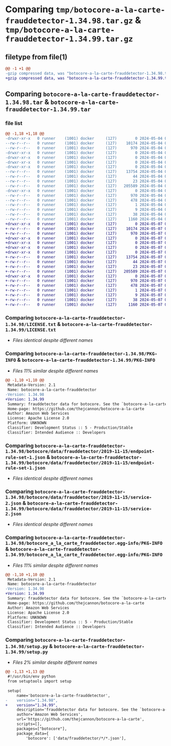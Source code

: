 # Comparing `tmp/botocore-a-la-carte-frauddetector-1.34.98.tar.gz` & `tmp/botocore-a-la-carte-frauddetector-1.34.99.tar.gz`

## filetype from file(1)

```diff
@@ -1 +1 @@
-gzip compressed data, was "botocore-a-la-carte-frauddetector-1.34.98.tar", last modified: Sat May  4 01:01:23 2024, max compression
+gzip compressed data, was "botocore-a-la-carte-frauddetector-1.34.99.tar", last modified: Tue May  7 01:02:25 2024, max compression
```

## Comparing `botocore-a-la-carte-frauddetector-1.34.98.tar` & `botocore-a-la-carte-frauddetector-1.34.99.tar`

### file list

```diff
@@ -1,18 +1,18 @@
-drwxr-xr-x   0 runner    (1001) docker     (127)        0 2024-05-04 01:01:23.234109 botocore-a-la-carte-frauddetector-1.34.98/
--rw-r--r--   0 runner    (1001) docker     (127)    10174 2024-05-04 01:01:22.000000 botocore-a-la-carte-frauddetector-1.34.98/LICENSE.txt
--rw-r--r--   0 runner    (1001) docker     (127)      970 2024-05-04 01:01:23.230109 botocore-a-la-carte-frauddetector-1.34.98/PKG-INFO
-drwxr-xr-x   0 runner    (1001) docker     (127)        0 2024-05-04 01:01:23.230109 botocore-a-la-carte-frauddetector-1.34.98/botocore/
-drwxr-xr-x   0 runner    (1001) docker     (127)        0 2024-05-04 01:01:23.230109 botocore-a-la-carte-frauddetector-1.34.98/botocore/data/
-drwxr-xr-x   0 runner    (1001) docker     (127)        0 2024-05-04 01:01:23.230109 botocore-a-la-carte-frauddetector-1.34.98/botocore/data/frauddetector/
-drwxr-xr-x   0 runner    (1001) docker     (127)        0 2024-05-04 01:01:23.230109 botocore-a-la-carte-frauddetector-1.34.98/botocore/data/frauddetector/2019-11-15/
--rw-r--r--   0 runner    (1001) docker     (127)    13754 2024-05-04 01:01:11.000000 botocore-a-la-carte-frauddetector-1.34.98/botocore/data/frauddetector/2019-11-15/endpoint-rule-set-1.json
--rw-r--r--   0 runner    (1001) docker     (127)       44 2024-05-04 01:01:11.000000 botocore-a-la-carte-frauddetector-1.34.98/botocore/data/frauddetector/2019-11-15/examples-1.json
--rw-r--r--   0 runner    (1001) docker     (127)       23 2024-05-04 01:01:11.000000 botocore-a-la-carte-frauddetector-1.34.98/botocore/data/frauddetector/2019-11-15/paginators-1.json
--rw-r--r--   0 runner    (1001) docker     (127)   205589 2024-05-04 01:01:11.000000 botocore-a-la-carte-frauddetector-1.34.98/botocore/data/frauddetector/2019-11-15/service-2.json
-drwxr-xr-x   0 runner    (1001) docker     (127)        0 2024-05-04 01:01:23.230109 botocore-a-la-carte-frauddetector-1.34.98/botocore_a_la_carte_frauddetector.egg-info/
--rw-r--r--   0 runner    (1001) docker     (127)      970 2024-05-04 01:01:23.000000 botocore-a-la-carte-frauddetector-1.34.98/botocore_a_la_carte_frauddetector.egg-info/PKG-INFO
--rw-r--r--   0 runner    (1001) docker     (127)      478 2024-05-04 01:01:23.000000 botocore-a-la-carte-frauddetector-1.34.98/botocore_a_la_carte_frauddetector.egg-info/SOURCES.txt
--rw-r--r--   0 runner    (1001) docker     (127)        1 2024-05-04 01:01:23.000000 botocore-a-la-carte-frauddetector-1.34.98/botocore_a_la_carte_frauddetector.egg-info/dependency_links.txt
--rw-r--r--   0 runner    (1001) docker     (127)        9 2024-05-04 01:01:23.000000 botocore-a-la-carte-frauddetector-1.34.98/botocore_a_la_carte_frauddetector.egg-info/top_level.txt
--rw-r--r--   0 runner    (1001) docker     (127)       38 2024-05-04 01:01:23.234109 botocore-a-la-carte-frauddetector-1.34.98/setup.cfg
--rw-r--r--   0 runner    (1001) docker     (127)     1160 2024-05-04 01:01:22.000000 botocore-a-la-carte-frauddetector-1.34.98/setup.py
+drwxr-xr-x   0 runner    (1001) docker     (127)        0 2024-05-07 01:02:25.276100 botocore-a-la-carte-frauddetector-1.34.99/
+-rw-r--r--   0 runner    (1001) docker     (127)    10174 2024-05-07 01:02:25.000000 botocore-a-la-carte-frauddetector-1.34.99/LICENSE.txt
+-rw-r--r--   0 runner    (1001) docker     (127)      970 2024-05-07 01:02:25.276100 botocore-a-la-carte-frauddetector-1.34.99/PKG-INFO
+drwxr-xr-x   0 runner    (1001) docker     (127)        0 2024-05-07 01:02:25.272100 botocore-a-la-carte-frauddetector-1.34.99/botocore/
+drwxr-xr-x   0 runner    (1001) docker     (127)        0 2024-05-07 01:02:25.272100 botocore-a-la-carte-frauddetector-1.34.99/botocore/data/
+drwxr-xr-x   0 runner    (1001) docker     (127)        0 2024-05-07 01:02:25.272100 botocore-a-la-carte-frauddetector-1.34.99/botocore/data/frauddetector/
+drwxr-xr-x   0 runner    (1001) docker     (127)        0 2024-05-07 01:02:25.272100 botocore-a-la-carte-frauddetector-1.34.99/botocore/data/frauddetector/2019-11-15/
+-rw-r--r--   0 runner    (1001) docker     (127)    13754 2024-05-07 01:02:10.000000 botocore-a-la-carte-frauddetector-1.34.99/botocore/data/frauddetector/2019-11-15/endpoint-rule-set-1.json
+-rw-r--r--   0 runner    (1001) docker     (127)       44 2024-05-07 01:02:10.000000 botocore-a-la-carte-frauddetector-1.34.99/botocore/data/frauddetector/2019-11-15/examples-1.json
+-rw-r--r--   0 runner    (1001) docker     (127)       23 2024-05-07 01:02:10.000000 botocore-a-la-carte-frauddetector-1.34.99/botocore/data/frauddetector/2019-11-15/paginators-1.json
+-rw-r--r--   0 runner    (1001) docker     (127)   205589 2024-05-07 01:02:10.000000 botocore-a-la-carte-frauddetector-1.34.99/botocore/data/frauddetector/2019-11-15/service-2.json
+drwxr-xr-x   0 runner    (1001) docker     (127)        0 2024-05-07 01:02:25.276100 botocore-a-la-carte-frauddetector-1.34.99/botocore_a_la_carte_frauddetector.egg-info/
+-rw-r--r--   0 runner    (1001) docker     (127)      970 2024-05-07 01:02:25.000000 botocore-a-la-carte-frauddetector-1.34.99/botocore_a_la_carte_frauddetector.egg-info/PKG-INFO
+-rw-r--r--   0 runner    (1001) docker     (127)      478 2024-05-07 01:02:25.000000 botocore-a-la-carte-frauddetector-1.34.99/botocore_a_la_carte_frauddetector.egg-info/SOURCES.txt
+-rw-r--r--   0 runner    (1001) docker     (127)        1 2024-05-07 01:02:25.000000 botocore-a-la-carte-frauddetector-1.34.99/botocore_a_la_carte_frauddetector.egg-info/dependency_links.txt
+-rw-r--r--   0 runner    (1001) docker     (127)        9 2024-05-07 01:02:25.000000 botocore-a-la-carte-frauddetector-1.34.99/botocore_a_la_carte_frauddetector.egg-info/top_level.txt
+-rw-r--r--   0 runner    (1001) docker     (127)       38 2024-05-07 01:02:25.276100 botocore-a-la-carte-frauddetector-1.34.99/setup.cfg
+-rw-r--r--   0 runner    (1001) docker     (127)     1160 2024-05-07 01:02:25.000000 botocore-a-la-carte-frauddetector-1.34.99/setup.py
```

### Comparing `botocore-a-la-carte-frauddetector-1.34.98/LICENSE.txt` & `botocore-a-la-carte-frauddetector-1.34.99/LICENSE.txt`

 * *Files identical despite different names*

### Comparing `botocore-a-la-carte-frauddetector-1.34.98/PKG-INFO` & `botocore-a-la-carte-frauddetector-1.34.99/PKG-INFO`

 * *Files 11% similar despite different names*

```diff
@@ -1,10 +1,10 @@
 Metadata-Version: 2.1
 Name: botocore-a-la-carte-frauddetector
-Version: 1.34.98
+Version: 1.34.99
 Summary: frauddetector data for botocore. See the `botocore-a-la-carte` package for more info.
 Home-page: https://github.com/thejcannon/botocore-a-la-carte
 Author: Amazon Web Services
 License: Apache License 2.0
 Platform: UNKNOWN
 Classifier: Development Status :: 5 - Production/Stable
 Classifier: Intended Audience :: Developers
```

### Comparing `botocore-a-la-carte-frauddetector-1.34.98/botocore/data/frauddetector/2019-11-15/endpoint-rule-set-1.json` & `botocore-a-la-carte-frauddetector-1.34.99/botocore/data/frauddetector/2019-11-15/endpoint-rule-set-1.json`

 * *Files identical despite different names*

### Comparing `botocore-a-la-carte-frauddetector-1.34.98/botocore/data/frauddetector/2019-11-15/service-2.json` & `botocore-a-la-carte-frauddetector-1.34.99/botocore/data/frauddetector/2019-11-15/service-2.json`

 * *Files identical despite different names*

### Comparing `botocore-a-la-carte-frauddetector-1.34.98/botocore_a_la_carte_frauddetector.egg-info/PKG-INFO` & `botocore-a-la-carte-frauddetector-1.34.99/botocore_a_la_carte_frauddetector.egg-info/PKG-INFO`

 * *Files 11% similar despite different names*

```diff
@@ -1,10 +1,10 @@
 Metadata-Version: 2.1
 Name: botocore-a-la-carte-frauddetector
-Version: 1.34.98
+Version: 1.34.99
 Summary: frauddetector data for botocore. See the `botocore-a-la-carte` package for more info.
 Home-page: https://github.com/thejcannon/botocore-a-la-carte
 Author: Amazon Web Services
 License: Apache License 2.0
 Platform: UNKNOWN
 Classifier: Development Status :: 5 - Production/Stable
 Classifier: Intended Audience :: Developers
```

### Comparing `botocore-a-la-carte-frauddetector-1.34.98/setup.py` & `botocore-a-la-carte-frauddetector-1.34.99/setup.py`

 * *Files 2% similar despite different names*

```diff
@@ -1,13 +1,13 @@
 #!/usr/bin/env python
 from setuptools import setup
 
 setup(
     name='botocore-a-la-carte-frauddetector',
-    version="1.34.98",
+    version="1.34.99",
     description='frauddetector data for botocore. See the `botocore-a-la-carte` package for more info.',
     author='Amazon Web Services',
     url='https://github.com/thejcannon/botocore-a-la-carte',
     scripts=[],
     packages=["botocore"],
     package_data={
         'botocore': ['data/frauddetector/*/*.json'],
```

